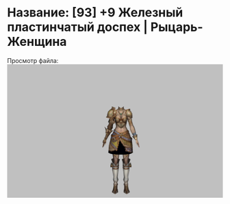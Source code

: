 # Название: [93] +9 Железный пластинчатый доспех | Рыцарь-Женщина

Просмотр файла:
![p010004.png](p010004.png)